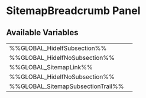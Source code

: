 # <span class="jumptarget"> SitemapBreadcrumb Panel </span>

## <span class="jumptarget"> Available Variables </span>
|||
|---|---|
| %%GLOBAL_HideIfSubsection%% |
| %%GLOBAL_HideIfNoSubsection%% |
| %%GLOBAL_SitemapLink%% |
| %%GLOBAL_HideIfNoSubsection%% |
| %%GLOBAL_SitemapSubsectionTrail%% |

